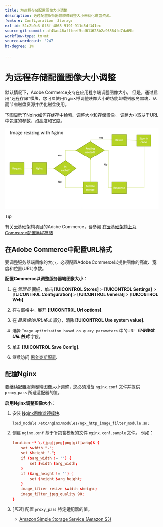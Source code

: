 ```yaml
---
title: 为远程存储配置图像大小调整
description: 通过配置服务器端映像调整大小来优化磁盘资源。
feature: Configuration, Storage
exl-id: 51c2b9b3-0f5f-4868-9191-911d5df341ec
source-git-commit: af45ac46afffeef5cd613628b2a98864fd7da69b
workflow-type: tm+mt
source-wordcount: '247'
ht-degree: 1%

---
```


# 为远程存储配置图像大小调整

默认情况下，Adobe Commerce支持在应用程序端调整图像大小。 但是，通过启用“远程存储”模块，您可以使用Nginx将调整映像大小的功能卸载到服务器端，从而节省磁盘资源并优化磁盘使用。

下图显示了Nginx如何在缓存中检索、调整大小和存储图像。 调整大小取决于URL中包含的参数，如高度和宽度。

![调整图像大小](../../assets/configuration/remote-storage-nginx-image-resize.png)

>[!TIP]
>
>有关云基础架构项目的Adobe Commerce，请参阅 [在云基础架构上为Commerce配置远程存储](cloud-support.md)

## 在Adobe Commerce中配置URL格式

要调整服务器端图像的大小，必须配置Adobe Commerce以提供图像的高度、宽度和位置(URL)参数。

**配置Commerce以调整服务器端图像大小**：

1. 在 _管理员_ 面板，单击 **[!UICONTROL Stores]** > **[!UICONTROL Settings]** > **[!UICONTROL Configuration]** > **[!UICONTROL General]** > **[!UICONTROL Web]**.

1. 在右窗格中，展开 **[!UICONTROL Url options]**.

1. 在 _目录媒体URL格式_ 部分，清除 **[!UICONTROL Use system value]**.

1. 选择 `Image optimization based on query parameters` 中的URL **_目录媒体URL格式_** 字段。

1. 单击 **[!UICONTROL Save Config]**.

1. 继续访问 [恩金克斯配置](#configure-nginx).

## 配置Nginx

要继续配置服务器端图像大小调整，您必须准备 `nginx.conf` 文件并提供 `proxy_pass` 所选适配器的值。

**启用Nginx调整图像大小**：

1. 安装 [Nginx图像滤镜模块][nginx-module].

   ```shell
   load_module /etc/nginx/modules/ngx_http_image_filter_module.so;
   ```

1. 创建 `nginx.conf` 基于所包含模板的文件 `nginx.conf.sample` 文件。 例如：

   ```conf
   location ~* \.(jpg|jpeg|png|gif|webp)$ {
       set $width "-";
       set $height "-";
       if ($arg_width != '') {
           set $width $arg_width;
       }
       if ($arg_height != '') {
           set $height $arg_height;
       }
       image_filter resize $width $height;
       image_filter_jpeg_quality 90;
   }
   ```

1. [_可选_] 配置 `proxy_pass` 特定适配器的值。

   - [Amazon Simple Storage Service (Amazon S3)](remote-storage-aws-s3.md)

<!-- link definitions -->

[nginx-module]: https://nginx.org/en/docs/http/ngx_http_image_filter_module.html
